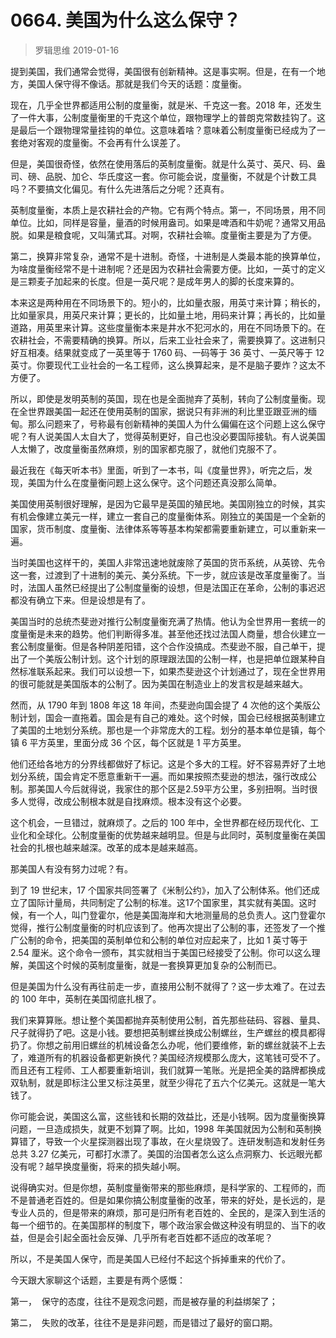 # 0664. 美国为什么这么保守？
> 罗辑思维
2019-01-16

提到美国，我们通常会觉得，美国很有创新精神。这是事实啊。但是，在有一个地方，美国人保守得不像话。那就是我们今天的话题：度量衡。

现在，几乎全世界都适用公制的度量衡，就是米、千克这一套。2018 年，还发生了一件大事，公制度量衡里的千克这个单位，跟物理学上的普朗克常数挂钩了。这是最后一个跟物理常量挂钩的单位。这意味着啥？意味着公制度量衡已经成为了一套绝对客观的度量衡。不会再有什么误差了。

但是，美国很奇怪，依然在使用落后的英制度量衡。就是什么英寸、英尺、码、盎司、磅、品脱、加仑、华氏度这一套。你可能会说，度量衡，不就是个计数工具吗？不要搞文化偏见。有什么先进落后之分呢？还真有。

英制度量衡，本质上是农耕社会的产物。它有两个特点。第一，不同场景，用不同单位。比如，同样是容量，量酒的时候用盎司。如果是啤酒和牛奶呢？通常又用品脱。如果是粮食呢，又叫蒲式耳。对啊，农耕社会嘛。度量衡主要是为了方便。

第二，换算非常复杂，通常不是十进制。奇怪，十进制是人类最本能的换算单位，为啥度量衡经常不是十进制呢？还是因为农耕社会需要方便。比如，一英寸的定义是三颗麦子加起来的长度。但是一英尺呢？是成年男人的脚的长度来算的。

本来这是两种用在不同场景下的。短小的，比如量衣服，用英寸来计算；稍长的，比如量家具，用英尺来计算；更长的，比如量土地，用码来计算；再长的，比如量道路，用英里来计算。这些度量衡本来是井水不犯河水的，用在不同场景下的。在农耕社会，不需要精确的换算。所以，后来工业社会来了，需要换算了。这进制只好互相凑。结果就变成了一英里等于 1760 码、一码等于 36 英寸、一英尺等于 12 英寸。你要现代工业社会的一名工程师，这么换算起来，是不是脑子要炸？这太不方便了。

所以，即使是发明英制的英国，现在也是全面抛弃了英制，转向了公制度量衡。现在全世界跟美国一起还在使用英制的国家，据说只有非洲的利比里亚跟亚洲的缅甸。那么问题来了，号称最有创新精神的美国人为什么偏偏在这个问题上这么保守呢？有人说美国人太自大了，觉得英制更好，自己也没必要国际接轨。有人说美国人太懒了，改度量衡虽然麻烦，别的国家都克服了，就他们克服不了。

最近我在《每天听本书》里面，听到了一本书，叫《度量世界》，听完之后，发现，美国为什么在度量衡问题上这么保守。这个问题还真没那么简单。

美国使用英制很好理解，是因为它最早是英国的殖民地。美国刚独立的时候，其实有机会像建立美元一样，建立一套自己的度量衡体系。刚独立的美国是一个全新的国家，货币制度、度量衡、法律体系等等基本构架都需要重新建立，可以重新来一遍。

当时美国也这样干的，美国人非常迅速地就废除了英国的货币系统，从英镑、先令这一套，过渡到了十进制的美元、美分系统。下一步，就应该是改革度量衡了。当时，法国人虽然已经提出了公制度量衡的设想，但是法国正在革命，公制的事迟迟都没有确立下来。但是设想是有了。

美国当时的总统杰斐逊对推行公制度量衡充满了热情。他认为全世界用一套统一的度量衡是未来的趋势。他们判断得多准。甚至他还找过法国人商量，想合伙建立一套公制度量衡。但是各种阴差阳错，这个合作没搞成。杰斐逊不服，自己单干，提出了一个美版公制计划。这个计划的原理跟法国的公制一样，也是把单位跟某种自然标准联系起来。我们可以设想一下，如果杰斐逊这个计划通过了，现在全世界用的很可能就是美国版本的公制了。因为美国在制造业上的发言权是越来越大。

然而，从 1790 年到 1808 年这 18 年间，杰斐逊向国会提了 4 次他的这个美版公制计划，国会一直拖着。国会是有自己的难处。这个时候，国会已经根据英制建立了美国的土地划分系统。那也是一个非常庞大的工程。划分的基本单位是镇，每个镇 6 平方英里，里面分成 36 个区，每个区就是 1 平方英里。

他们还给各地方的分界线都做好了标记。这是个多大的工程。好不容易弄好了土地划分系统，国会肯定不愿意重新干一遍。而如果按照杰斐逊的想法，强行改成公制。那美国人今后就得说，我家住的那个区是2.59平方公里，多别扭啊。当时很多人觉得，改成公制根本就是自找麻烦。根本没有这个必要。

这个机会，一旦错过，就麻烦了。之后的 100 年中，全世界都在经历现代化、工业化和全球化。公制度量衡的优势越来越明显。但是与此同时，英制度量衡在美国社会的扎根也越来越深。改革的成本是越来越高。

那美国人有没有努力过呢？有。

到了 19 世纪末，17 个国家共同签署了《米制公约》，加入了公制体系。他们还成立了国际计量局，共同制定了公制的标准。这17个国家里，其实就有美国。这时候，有一个人，叫门登霍尔，他是美国海岸和大地测量局的总负责人。这门登霍尔觉得，推行公制度量衡的时机应该到了。他再次提出了公制的事，还签发了一个推广公制的命令，把美国的英制单位和公制的单位对应起来了，比如 1 英寸等于 2.54 厘米。这个命令一颁布，其实就相当于美国已经接受了公制。你可以这么理解，美国这个时候的英制度量衡，就是一套换算更加复杂的公制而已。

但是美国为什么没有再往前走一步，直接用公制不就得了？这一步太难了。在过去的 100 年中，英制在美国彻底扎根了。

我们来算算账。想让整个美国都抛弃英制使用公制，首先那些砝码、容器、量具、尺子就得扔了吧。这是小钱。要想把英制螺丝换成公制螺丝，生产螺丝的模具都得扔了。你想之前用旧螺丝的机械设备怎么办呢，他们要维修，新的螺丝就装不上去了，难道所有的机器设备都更新换代？美国经济规模那么庞大，这笔钱可受不了。而且还有工程师、工人都要重新培训，我们就算一笔账。光是把全美的路牌都换成双轨制，就是即标注公里又标注英里，就至少得花了五六个亿美元。这就是一笔大钱了。

你可能会说，美国这么富，这些钱和长期的效益比，还是小钱啊。因为度量衡换算问题，一旦造成损失，就更不划算了啊。比如，1998 年美国就因为公制和英制换算错了，导致一个火星探测器出现了事故，在火星烧毁了。连研发制造和发射任务总共 3.27 亿美元，可都打水漂了。美国的治国者怎么这么点洞察力、长远眼光都没有呢？越早换度量衡，将来的损失越小啊。

说得确实对。但是你想，英制度量衡带来的那些麻烦，是科学家的、工程师的，而不是普通老百姓的。但是如果你搞公制度量衡的改革，带来的好处，是长远的，是专业人员的，但是带来的麻烦，那可是归所有老百姓的、全民的，是深入到生活的每一个细节的。在美国那样的制度下，哪个政治家会做这种没有明显的、当下的收益，但是会引起全面社会反弹、几乎所有老百姓都不适应的改革呢？

所以，不是美国人保守，而是美国人已经付不起这个拆掉重来的代价了。

今天跟大家聊这个话题，主要是有两个感慨：

第一，  保守的态度，往往不是观念问题，而是被存量的利益绑架了；

第二，  失败的改革，往往不是是非问题，而是错过了最好的窗口期。



